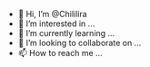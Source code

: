 - 👋 Hi, I’m @Chililira
- 👀 I’m interested in ...
- 🌱 I’m currently learning ...
- 💞️ I’m looking to collaborate on ...
- 📫 How to reach me ...

<!---
Chililira/Chililira is a ✨ special ✨ repository because its `README.md` (this file) appears on your GitHub profile.
You can click the Preview link to take a look at your changes.
--->
